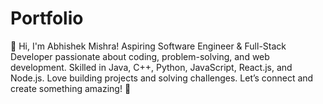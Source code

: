 # Portfolio
👋 Hi, I'm Abhishek Mishra! Aspiring Software Engineer &amp; Full-Stack Developer passionate about coding, problem-solving, and web development. Skilled in Java, C++, Python, JavaScript, React.js, and Node.js. Love building projects and solving challenges. Let’s connect and create something amazing! 🚀
